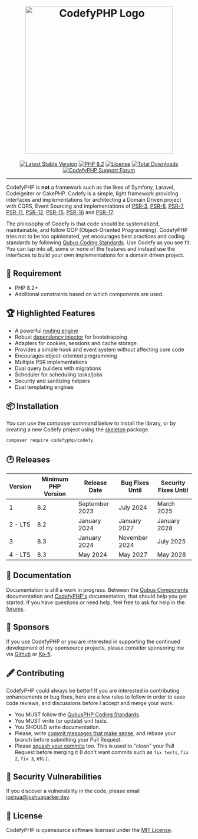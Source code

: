 <h1 align="center">
    <a href="https://codefyphp.com/" target="_blank"><img src="https://downloads.joshuaparker.blog/images/codefyphp.png" width="400" alt="CodefyPHP Logo"></a>
</h1>

<p align="center">
    <a href="https://codefyphp.com/"><img src="https://img.shields.io/packagist/v/CodefyPHP/codefy?label=CodefyPHP" alt="Latest Stable Version"></a>
    <a href="https://www.php.net/"><img src="https://img.shields.io/badge/PHP-8.2-777BB4.svg?style=flat&logo=php" alt="PHP 8.2"/></a>
    <a href="https://packagist.org/packages/codefyphp/codefy"><img src="https://img.shields.io/packagist/l/codefyphp/codefy" alt="License"></a>
    <a href="https://packagist.org/packages/codefyphp/codefy"><img src="https://img.shields.io/packagist/dt/codefyphp/codefy" alt="Total Downloads"></a>
    <a href="https://codefyphp.com/community/"><img src="https://img.shields.io/badge/Forum-AE508D.svg?label=Support&style=flat" alt="CodefyPHP Support Forum"></a>
</p>

---

CodefyPHP is __not__ a framework such as the likes of Symfony, Laravel, Codeigniter or CakePHP. Codefy is a simple, 
light framework providing interfaces and implementations for architecting a Domain Driven project with 
CQRS, Event Sourcing and implementations of [PSR-3](https://www.php-fig.org/psr/psr-3), 
[PSR-6](https://www.php-fig.org/psr/psr-6), [PSR-7](https://www.php-fig.org/psr/psr-7), 
[PSR-11](https://www.php-fig.org/psr/psr-11), [PSR-12](https://www.php-fig.org/psr/psr-12/), 
[PSR-15](https://www.php-fig.org/psr/psr-15), [PSR-16](https://www.php-fig.org/psr/psr-16) 
and [PSR-17](https://www.php-fig.org/psr/psr-17).

The philosophy of Codefy is that code should be systematized, maintainable, and follow OOP (Object-Oriented Programming). 
CodefyPHP tries not to be too opinionated, yet encourages best practices and coding standards by following [Qubus Coding 
Standards](https://github.com/QubusPHP/qubus-coding-standard). Use Codefy as you see fit. You can tap into all, some or 
none of the features and instead use the interfaces to build your own implementations for a domain driven project.

## 📍 Requirement
- PHP 8.2+
- Additional constraints based on which components are used.

## 🏆 Highlighted Features
- A powerful [routing engine](https://docs.qubusphp.com/routing/)
- Robust [dependency injector](https://docs.qubusphp.com/dependency-injector/) for bootstrapping
- Adapters for cookies, sessions and cache storage
- Provides a simple hook and event system without affecting core code
- Encourages object-oriented programming
- Multiple PSR implementations
- Dual query builders with migrations
- Scheduler for scheduling tasks/jobs
- Security and sanitizing helpers
- Dual templating engines

## 📦 Installation

You can use the composer command below to install the library, or by creating a new Codefy project using the
[skeleton](https://github.com/CodefyPHP/skeleton) package.

```bash
composer require codefyphp/codefy
```

## 🕑 Releases

| Version | Minimum PHP Version | Release Date   | Bug Fixes Until | Security Fixes Until |
|---------|---------------------|----------------|-----------------|----------------------|
| 1       | 8.2                 | September 2023 | July 2024       | March 2025           |
| 2 - LTS | 8.2                 | January 2024   | January 2027    | January 2028         |
| 3       | 8.3                 | January 2024   | November 2024   | July 2025            |
| 4 - LTS | 8.3                 | May 2024       | May 2027        | May 2028             |

## 📘 Documentation

Documentation is still a work in progress. Between the [Qubus Components](https://docs.qubusphp.com/) documentation 
and [CodefyPHP's](https://codefyphp.com/documentation/) documentation, that should help you get started. If you have questions or 
need help, feel free to ask for help in the [forums](https://codefyphp.com/community/).

## 🙌 Sponsors

If you use CodefyPHP or you are interested in supporting the continued development of my opensource projects, 
please consider sponsoring me via [Github](https://github.com/sponsors/parkerj) or [Ko-fi](https://ko-fi.com/nomadicjosh). 

## 🖋 Contributing

CodefyPHP could always be better! If you are interested in contributing enhancements or bug fixes, here are a few 
rules to follow in order to ease code reviews, and discussions before I accept and merge your work. 
- You MUST follow the [QubusPHP Coding Standards](https://github.com/QubusPHP/qubus-coding-standard).
- You MUST write (or update) unit tests.
- You SHOULD write documentation.
- Please, write [commit messages that make sense](http://tbaggery.com/2008/04/19/a-note-about-git-commit-messages.html), 
and rebase your branch before submitting your Pull Request.
- Please [squash your commits](http://gitready.com/advanced/2009/02/10/squashing-commits-with-rebase.html) too.
This is used to "clean" your Pull Request before merging it (I don't want commits such as `fix tests`, `fix 2`, `fix 3`, 
etc.).

## 🔐 Security Vulnerabilities

If you discover a vulnerability in the code, please email [joshua@joshuaparker.dev](mailto:joshua@joshuaparker.dev).

## 📄 License

CodefyPHP is opensource software licensed under the [MIT License](https://opensource.org/license/MIT/).